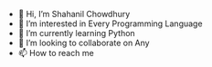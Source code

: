 - 👋 Hi, I’m Shahanil Chowdhury
- 👀 I’m interested in Every Programming Language
- 🌱 I’m currently learning Python
- 💞️ I’m looking to collaborate on Any
- 📫 How to reach me 


